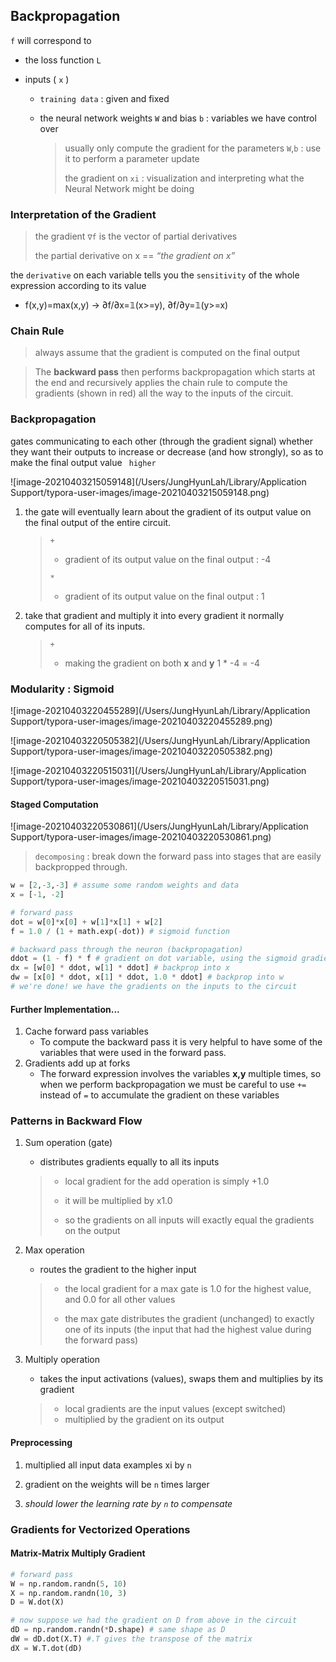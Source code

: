 ## Backpropagation

`f` will correspond to

- the loss function `L`

- inputs ( `x` ) 

  - `training data` : given and fixed

  - the neural network weights `W` and bias `b` : variables we have control over

    > usually only compute the gradient for the parameters `W`,`b` : use it to perform a parameter update
    >
    > the gradient on `xi` : visualization and interpreting what the Neural Network might be doing



### Interpretation of the Gradient

> the gradient `∇f` is the vector of partial derivatives
>
> the partial derivative on x == *“the gradient on x”* 

the `derivative` on each variable tells you the `sensitivity` of the whole expression according to its value

* f(x,y)=max(x,y) → ∂f/∂x=𝟙(x>=y), ∂f/∂y=𝟙(y>=x)



### Chain Rule

> always assume that the gradient is computed on the final output

> The **backward pass** then performs backpropagation which starts at the end and recursively applies the chain rule to compute the gradients (shown in red) all the way to the inputs of the circuit.



### Backpropagation

gates communicating to each other (through the gradient signal) whether they want their outputs to increase or decrease (and how strongly), so as to make the final output value ` higher`

![image-20210403215059148](/Users/JungHyunLah/Library/Application Support/typora-user-images/image-20210403215059148.png)

1. the gate will eventually learn about the gradient of its output value on the final output of the entire circuit.

   > `+`
   >
   > * gradient of its output value on the final output : -4
   >
   > `*`
   >
   > * gradient of its output value on the final output : 1

2. take that gradient and multiply it into every gradient it normally computes for all of its inputs.

   > `+`
   >
   > * making the gradient on both **x** and **y** 1 * -4 = -4



### Modularity : Sigmoid

![image-20210403220455289](/Users/JungHyunLah/Library/Application Support/typora-user-images/image-20210403220455289.png)

![image-20210403220505382](/Users/JungHyunLah/Library/Application Support/typora-user-images/image-20210403220505382.png)

![image-20210403220515031](/Users/JungHyunLah/Library/Application Support/typora-user-images/image-20210403220515031.png)



#### Staged Computation

![image-20210403220530861](/Users/JungHyunLah/Library/Application Support/typora-user-images/image-20210403220530861.png)

> `decomposing` : break down the forward pass into stages that are easily backpropped through.



```python
w = [2,-3,-3] # assume some random weights and data
x = [-1, -2]

# forward pass
dot = w[0]*x[0] + w[1]*x[1] + w[2]
f = 1.0 / (1 + math.exp(-dot)) # sigmoid function

# backward pass through the neuron (backpropagation)
ddot = (1 - f) * f # gradient on dot variable, using the sigmoid gradient derivation
dx = [w[0] * ddot, w[1] * ddot] # backprop into x
dw = [x[0] * ddot, x[1] * ddot, 1.0 * ddot] # backprop into w
# we're done! we have the gradients on the inputs to the circuit
```



#### Further Implementation...

1. Cache forward pass variables
   * To compute the backward pass it is very helpful to have some of the variables that were used in the forward pass.
2. Gradients add up at forks
   * The forward expression involves the variables **x,y** multiple times, so when we perform backpropagation we must be careful to use `+=` instead of `=` to accumulate the gradient on these variables



### Patterns in Backward Flow

1. Sum operation (gate)

   * distributes gradients equally to all its inputs

   > - local gradient for the add operation is simply +1.0
   >
   > - it will be multiplied by x1.0
   >
   > - so the gradients on all inputs will exactly equal the gradients on the output

2. Max operation

   * routes the gradient to the higher input

   > - the local gradient for a max gate is 1.0 for the highest value, and 0.0 for all other values
   >
   > - the max gate distributes the gradient (unchanged) to exactly one of its inputs (the input that had the highest value during the forward pass)

3. Multiply operation

   * takes the input activations (values), swaps them and multiplies by its gradient

   > - local gradients are the input values (except switched)
   > - multiplied by the gradient on its output



#### Preprocessing

1. multiplied all input data examples xi by `n`

2. gradient on the weights will be `n` times larger

3. *should lower the learning rate by `n` to compensate*



### Gradients for Vectorized Operations

#### Matrix-Matrix Multiply Gradient

```python
# forward pass
W = np.random.randn(5, 10)
X = np.random.randn(10, 3)
D = W.dot(X)

# now suppose we had the gradient on D from above in the circuit
dD = np.random.randn(*D.shape) # same shape as D
dW = dD.dot(X.T) #.T gives the transpose of the matrix
dX = W.T.dot(dD)
```


